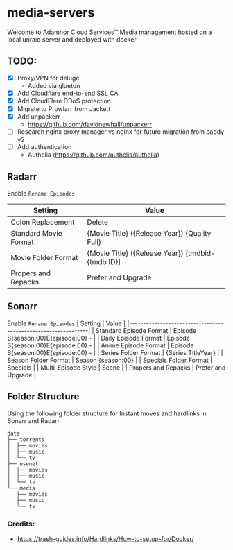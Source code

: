 # media-servers
Welcome to Adamnor Cloud Services™
Media management hosted on a local unraid server and deployed with docker

## TODO:
- [x] Proxy/VPN for deluge
  - Added via gluetun
- [x] Add Cloudflare end-to-end SSL CA
- [x] Add CloudFlare DDoS protection
- [x] Migrate to Prowlarr from Jackett 
- [x] Add unpackerr
  - https://github.com/davidnewhall/unpackerr
- [ ] Research nginx proxy manager vs nginx for future migration from caddy v2
- [ ] Add authentication
   - Authelia (https://github.com/authelia/authelia) 

## Radarr
Enable `Rename Episodes`

| Setting               | Value                                             |
|-----------------------|---------------------------------------------------|
| Colon Replacement     | Delete                                            |
| Standard Movie Format | {Movie Title} ({Release Year}) {Quality Full}     |
| Movie Folder Format   | {Movie Title} ({Release Year}) [tmdbid-{tmdb ID}] |
| Propers and Repacks   | Prefer and Upgrade                                |

## Sonarr
Enable `Rename Episodes`
| Setting                 | Value                               |
|-------------------------|-------------------------------------|
| Standard Episode Format | Episode S{season:00}E{episode:00} - |
| Daily Episode Format    | Episode S{season:00}E{episode:00} - |
| Anime Episode Format    | Episode S{season:00}E{episode:00} - |
| Series Folder Format    | {Series TitleYear}                  |
| Season Folder Format    | Season {season:00}                  |
| Specials Folder Format  | Specials                            |
| Multi-Episode Style     | Scene                               |
| Propers and Repacks     | Prefer and Upgrade                  |

## Folder Structure
Using the following folder structure for Instant moves and hardlinks in Sonarr and Radarr

```
data
├── torrents
│  ├── movies
│  ├── music
│  └── tv
├── usenet
│  ├── movies
│  ├── music
│  └── tv
└── media
   ├── movies
   ├── music
   └── tv
```
### Credits: 
- https://trash-guides.info/Hardlinks/How-to-setup-for/Docker/

<!-- ## Example docker-compose
```docker
version: "3.2"
services:
  radarr:
    container_name: radarr
    image: ghcr.io/hotio/radarr:latest
    restart: unless-stopped
    logging:
      driver: json-file
    network_mode: bridge
    ports:
      - 7878:7878
    environment:
      - PUID=1000
      - PGID=1000
      - TZ=Europe/Amsterdam
    volumes:
      - /etc/localtime:/etc/localtime:ro
      - /docker/appdata/radarr:/config
      - /data:/data
  sonarr:
    container_name: sonarr
    image: ghcr.io/hotio/sonarr:latest
    restart: unless-stopped
    logging:
      driver: json-file
    network_mode: bridge
    ports:
      - 8989:8989
    environment:
      - PUID=1000
      - PGID=1000
      - TZ=Europe/Amsterdam
    volumes:
      - /etc/localtime:/etc/localtime:ro
      - /docker/appdata/sonarr:/config
      - /data:/data
  bazarr:
    container_name: bazarr
    image: ghcr.io/hotio/bazarr:latest
    restart: unless-stopped
    logging:
      driver: json-file
    network_mode: bridge
    ports:
      - 6767:6767
    environment:
      - PUID=1000
      - PGID=1000
      - TZ=Europe/Amsterdam
    volumes:
      - /etc/localtime:/etc/localtime:ro
      - /docker/appdata/bazarr:/config
      - /data/media:/data/media

``` -->
